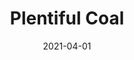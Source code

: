 ---
description: "Pattern%3A%20Plentiful%20%7C%20Color%3A%20Coal%20%7C%20Width%3A%2054%u201D%20%7C%20Content%3A%20100%25%20Polyester%20%7C%20Abrasion%3A%2050%2C000%20Double%20Rubs%20-%20Wyzenbeek%20Method%20%7C%20Repeat%3A%20n/a%20%7C%20Finish%3A%20INCASE%20by%20CRYPTON%20%7C%20Flammability%3A%20NFPA%20260%2C%20UFAC%20Class%201%2C%20CAL%20117%20%7C%20Applications%3A%20Contract%20/%20Hospitality%2C%20Residential%20%7C%20"
tags: 
  - "Lark Fontaine"
  - "Plentiful"
  - "Textiles"
image_primary: "img/Coal_685067bd-c66d-447d-b244-98a30d1ccca5_large.jpg"
href: "https://www.larkfontaine.com/collections/textiles/products/plentiful-coal"
designer: "Lark Fontaine"
title: "Plentiful Coal"
category: "Textiles"
subtitle: ""
manufacturer: "Lark Fontaine"
slug: "/manufacturers/lark-fontaine/textiles/lark-fontaine-plentiful-coal"
date: "2021-04-01"
---